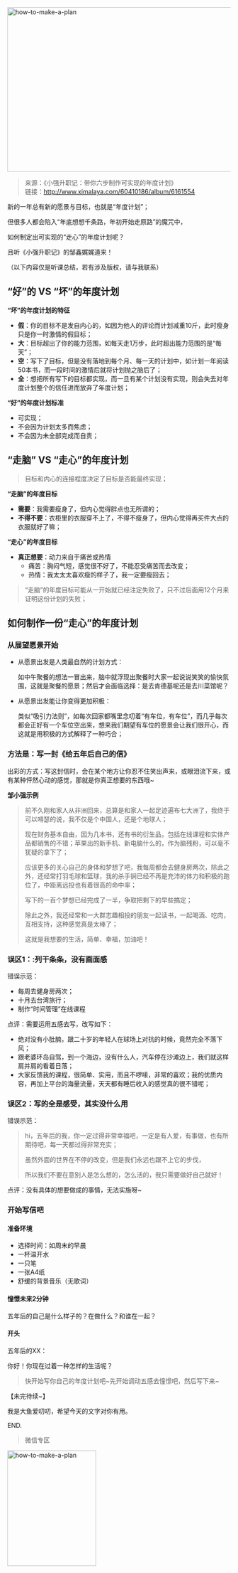 <img src="http://image.dayuaidaodao.com/writing/image/how-to-make-a-plan-imageslim.jpg" alt="how-to-make-a-plan" title="图片来自网络" width="514" height="370" />

> 来源：《小强升职记：带你六步制作可实现的年度计划》  
> 链接：<http://www.ximalaya.com/60410186/album/6161554>

新的一年总有新的愿景与目标，也就是“年度计划”；

但很多人都会陷入“年底想想千条路，年初开始走原路”的魔咒中，

如何制定出可实现的“走心”的年度计划呢？

且听《小强升职记》的邹鑫娓娓道来！

（以下内容仅是听课总结，若有涉及版权，请与我联系）


## “好”的 VS “坏”的年度计划

**“坏”的年度计划的特征**

- **假**：你的目标不是发自内心的，如因为他人的评论而计划减重10斤，此时瘦身只是你一时激情的假目标；
- **大**：目标超出了你的能力范围，如每天走1万步，此时超出能力范围的是“每天”；
- **空**：写下了目标，但是没有落地到每个月、每一天的计划中，如计划一年阅读50本书，而一段时间的激情后就将计划抛之脑后了；
- **全**：想把所有写下的目标都实现，而一旦有某个计划没有实现，则会失去对年度计划整个的信任进而放弃了年度计划；


**“好”的年度计划标准**

- 可实现；
- 不会因为计划太多而焦虑；
- 不会因为未全部完成而自责；


## “走脑” VS “走心”的年度计划

> 目标和内心的连接程度决定了目标是否能最终实现；

**“走脑”的年度目标**

- **需要**：我需要瘦身了，但内心觉得胖点也无所谓的；
- **不得不要**：衣柜里的衣服穿不上了，不得不瘦身了，但内心觉得再买件大点的衣服就好了嘛；

**“走心”的年度目标**

- **真正想要**：动力来自于痛苦或热情
  - 痛苦：胸闷气短，感觉很不好了，不能忍受痛苦而去改变；
  - 热情：我太太太喜欢瘦的样子了，我一定要瘦回去；

> “走脑”的年度目标可能从一开始就已经注定失败了，只不过后面用12个月来证明这份计划的失败；


## 如何制作一份“走心”的年度计划

### 从展望愿景开始

- 从愿景出发是人类最自然的计划方式：

  如中午聚餐的想法一冒出来，脑中就浮现出聚餐时大家一起说说笑笑的愉快氛围，这就是聚餐的愿景；然后才会面临选择：是去肯德基呢还是去川菜馆呢？

- 从愿景出发能让你变得更加积极：

  类似“吸引力法则”，如每次回家都嘴里念叨着“有车位，有车位”，而几乎每次都会正好有一个车位空出来，想来我们期望有车位的愿景会让我们很开心，而这就是用积极的方式解释了一种巧合；

### 方法是：写一封《给五年后自己的信》

出彩的方式：写这封信时，会在某个地方让你忍不住笑出声来，或眼泪流下来，或有某种怦然心动的感觉，那就是你真正想要的东西哦~

**邹小强示例**

> 前不久刚和家人从非洲回来，总算是和家人一起足迹遍布七大洲了，我终于可以嘚瑟的说，我不仅是个中国人，还是个地球人；  
>
> 现在财务基本自由，因为几本书，还有书的衍生品，包括在线课程和实体产品都销售的不错；苹果出的新手机、新电脑什么的，作为脑残粉，可以毫不犹疑的拿下了；  
>
> 应该更多的关心自己的身体和梦想了吧，我每周都会去健身房两次，除此之外，还经常打羽毛球和篮球，我的杀手锏已经不再是充沛的体力和积极的跑位了，中距离远投也有着很高的命中率；  
>
> 写下的一百个梦想已经完成了一半，争取把剩下的早些搞定；  
>
> 除此之外，我还经常和一大群志趣相投的朋友一起读书，一起喝酒、吃肉，互相支持，这种感觉真是太棒了；
>   
> 这就是我想要的生活，简单、幸福，加油吧！

### 误区1：:列干条条，没有画面感

错误示范：

- 每周去健身房两次；
- 十月去台湾旅行；
- 制作“时间管理”在线课程

点评：需要运用五感去写，改写如下：

- 绝对没有小肚腩，跟二十岁的年轻人在球场上对抗的时候，竟然完全不落下风；
- 跟老婆环岛自驾，到一个海边，没有什么人，汽车停在沙滩边上，我们就这样肩并肩的看着日落；
- 大家反馈我的课程，很简单、实用，而且不啰嗦，非常的喜欢；我的优质内容，再加上平台的海量流量，天天都有睡后收入的感觉真的很不错呢；


### 误区2：写的全是感受，其实没什么用

错误示范：

> hi，五年后的我，你一定过得非常幸福吧，一定是有人爱，有事做，也有所期待吧，每一天都过得非常充实；  
>
> 虽然外面的世界在不停的改变，但是我们永远也跟不上它的步伐，  
>
> 所以我们不要在意别人是怎么想的，怎么活的，我只需要做好自己就好！

点评：没有具体的想要做成的事情，无法实施呀~

### 开始写信吧

#### 准备环境

- 选择时间：如周末的早晨
- 一杯温开水
- 一只笔
- 一张A4纸
- 舒缓的背景音乐（无歌词）

#### 憧憬未来2分钟

五年后的自己是什么样子的？在做什么？和谁在一起？

#### 开头

五年后的XX：

  你好！你现在过着一种怎样的生活呢？

> 快开始写你自己的年度计划吧~先开始调动五感去憧憬吧，然后写下来~

【未完待续~】

我是大鱼爱叨叨，希望今天的文字对你有用。

END.

> 微信专区

<img src="http://image.dayuaidaodao.com/writing/image/wechat-code-500-500-imageslim.png" alt="how-to-make-a-plan" title="图片来自网络" width="200" height="260" />
